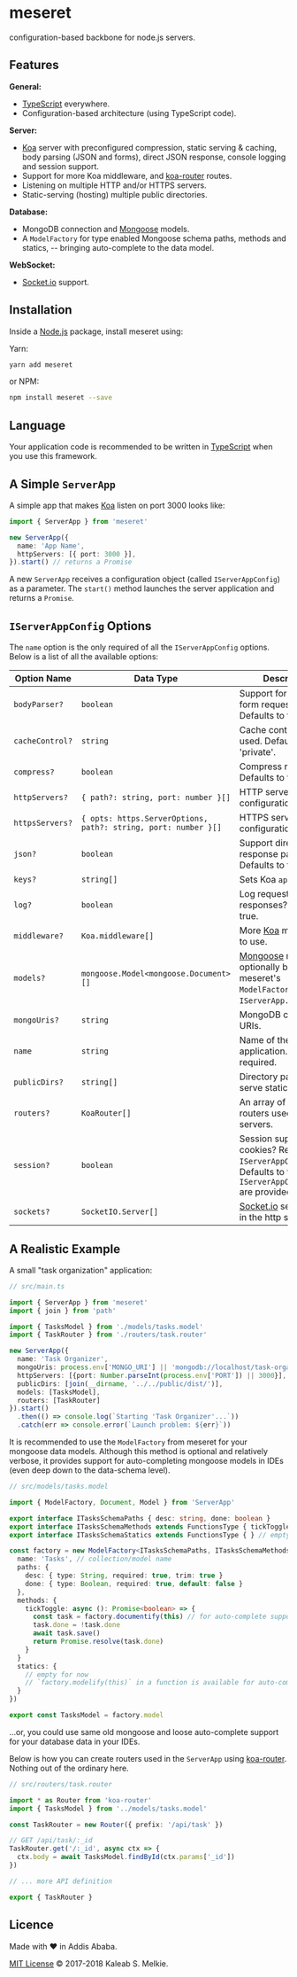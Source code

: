 # meseret

configuration-based backbone for node.js servers.

## Features

__General:__

- [TypeScript](https://www.npmjs.com/package/typescript) everywhere.
- Configuration-based architecture (using TypeScript code).

__Server:__

- [Koa](https://www.npmjs.com/package/koa) server with preconfigured compression, static serving & caching, body parsing (JSON and forms), direct JSON response, console logging and session support.
- Support for more Koa middleware, and [koa-router](https://www.npmjs.com/package/koa-router) routes.
- Listening on multiple HTTP and/or HTTPS servers.
- Static-serving (hosting) multiple public directories.

__Database:__

- MongoDB connection and [Mongoose](https://www.npmjs.com/package/mongoose) models.
- A `ModelFactory` for type enabled Mongoose schema paths, methods and statics, -- bringing auto-complete to the data model.

__WebSocket:__

- [Socket.io](https://www.npmjs.com/package/socket.io) support.

## Installation

Inside a [Node.js](https://nodejs.org/) package, install meseret using:

Yarn:

```sh
yarn add meseret
```

or NPM:

```sh
npm install meseret --save
```

## Language

Your application code is recommended to be written in [TypeScript](https://www.npmjs.com/package/typescript) when you use this framework.

## A Simple `ServerApp`

A simple app that makes [Koa](https://www.npmjs.com/package/koa) listen on port 3000 looks like:

```ts
import { ServerApp } from 'meseret'

new ServerApp({
  name: 'App Name',
  httpServers: [{ port: 3000 }],
}).start() // returns a Promise
```

A new `ServerApp` receives a configuration object (called `IServerAppConfig`) as a parameter.
The `start()` method launches the server application and returns a `Promise`.

## `IServerAppConfig` Options

The `name` option is the only required of all the `IServerAppConfig` options. Below is a list of all the available options:

Option Name | Data Type | Description
--- | --- | ---
`bodyParser?` | `boolean` | Support for JSON and form request bodies? Defaults to true.
`cacheControl?` | `string` | Cache control to be used. Defaults to 'private'.
`compress?` | `boolean` | Compress responses? Defaults to true.
`httpServers?` | `{ path?: string, port: number }[]` | HTTP server configurations.
`httpsServers?` | `{ opts: https.ServerOptions, path?: string, port: number }[]` | HTTPS server configurations.
`json?` | `boolean` | Support direct JSON response parsing? Defaults to true.
`keys?` | `string[]` | Sets Koa `app.keys`.
`log?` | `boolean` | Log requests and responses? Defaults to true.
`middleware?` | `Koa.middleware[]` | More [Koa](https://www.npmjs.com/package/koa) middleware to use.
`models?` | `mongoose.Model<mongoose.Document>[]` | [Mongoose](https://www.npmjs.com/package/mongoose) models, optionally built using meseret's `ModelFactory`. Requires `IServerApp.mongoUris`.
`mongoUris?` | `string` | MongoDB connection URIs.
`name` | `string` | Name of the server application. It is required.
`publicDirs?` | `string[]` | Directory paths to serve statically.
`routers?` | `KoaRouter[]` | An array of [koa-router](https://www.npmjs.com/package/koa-router) routers used in the servers.
`session?` | `boolean` | Session support using cookies? Requires `IServerAppConfig.keys`. Defaults to true if some `IServerAppConfig.keys` are provided.
`sockets?` | `SocketIO.Server[]` | [Socket.io](https://www.npmjs.com/package/socket-io) servers used in the http servers.

## A Realistic Example

A small "task organization" application:

```ts
// src/main.ts

import { ServerApp } from 'meseret'
import { join } from 'path'

import { TasksModel } from './models/tasks.model'
import { TaskRouter } from './routers/task.router'

new ServerApp({
  name: 'Task Organizer',
  mongoUris: process.env['MONGO_URI'] || 'mongodb://localhost/task-organizer',
  httpServers: [{port: Number.parseInt(process.env['PORT']) || 3000}],
  publicDirs: [join(__dirname, '../../public/dist/')],
  models: [TasksModel],
  routers: [TaskRouter]
}).start()
  .then(() => console.log(`Starting 'Task Organizer'...`))
  .catch(err => console.error(`Launch problem: ${err}`))
```

It is recommended to use the `ModelFactory` from meseret for your mongoose data models. Although this method is optional and relatively verbose, it provides support for auto-completing mongoose models in IDEs (even deep down to the data-schema level).

```ts
// src/models/tasks.model

import { ModelFactory, Document, Model } from 'ServerApp'

export interface ITasksSchemaPaths { desc: string, done: boolean }
export interface ITasksSchemaMethods extends FunctionsType { tickToggle: () => Promise<boolean> }
export interface ITasksSchemaStatics extends FunctionsType { } // empty for now

const factory = new ModelFactory<ITasksSchemaPaths, ITasksSchemaMethods, ITasksSchemaStatics>({
  name: 'Tasks', // collection/model name
  paths: {
    desc: { type: String, required: true, trim: true }
    done: { type: Boolean, required: true, default: false }
  },
  methods: {
    tickToggle: async (): Promise<boolean> => {
      const task = factory.documentify(this) // for auto-complete support in the `this`
      task.done = !task.done
      await task.save()
      return Promise.resolve(task.done)
    }
  }
  statics: {
    // empty for now
    // `factory.modelify(this)` in a function is available for auto-complete support 
  }
})

export const TasksModel = factory.model
```

...or, you could use same old mongoose and loose auto-complete support for your database data in your IDEs.

Below is how you can create routers used in the `ServerApp` using [koa-router](https://www.npmjs.com/packages/koa-router). Nothing out of the ordinary here.

```ts
// src/routers/task.router

import * as Router from 'koa-router'
import { TasksModel } from '../models/tasks.model'

const TaskRouter = new Router({ prefix: '/api/task' })

// GET /api/task/:_id
TaskRouter.get('/:_id', async ctx => {
  ctx.body = await TasksModel.findById(ctx.params['_id'])
})

// ... more API definition

export { TaskRouter }
```

## Licence

Made with &hearts; in Addis Ababa.

[MIT License](LICENSE) &copy; 2017-2018 Kaleab S. Melkie.
